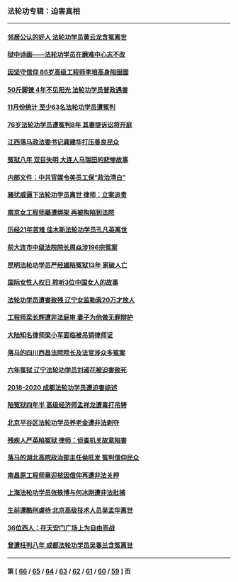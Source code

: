 ### 法轮功专辑：迫害真相
---
#### [邻居公认的好人 法轮功学员黄云龙含冤离世](../../pages/nf4379/n13421952.md) 
#### [狱中诗画——法轮功学员在磨难中心志不改](../../pages/nf4379/n13411319.md) 
#### [因坚守信仰 86岁高级工程师李培高身陷囹圄](../../pages/nf4379/n13419794.md) 
#### [50斤脚镣 4年不见阳光 法轮功学员普政遇害](../../pages/nf4379/n13417359.md) 
#### [11月份统计 至少63名法轮功学员遭冤判](../../pages/nf4379/n13416813.md) 
#### [76岁法轮功学员遭冤判8年 其妻提诉讼将开庭](../../pages/nf4379/n13415071.md) 
#### [江西落马政法委书记龚建华打压善良民众](../../pages/nf4379/n13412606.md) 
#### [冤狱八年 双目失明 大连人马瑞田的悲惨故事](../../pages/nf4379/n13413203.md) 
#### [内部文件：中共官媒令美员工保“政治清白”](../../pages/nf4379/n13413559.md) 
#### [骚扰威逼下法轮功学员离世 律师：立案追责](../../pages/nf4379/n13411227.md) 
#### [南京女工程师屡遭绑架 再被构陷到法院](../../pages/nf4379/n13410744.md) 
#### [历经21年苦难 佳木斯法轮功学员孔凡英离世](../../pages/nf4379/n13410256.md) 
#### [前大连市中级法院院长周焱涉196宗冤案](../../pages/nf4379/n13408040.md) 
#### [昆明法轮功学员严经雄陷冤狱13年 家破人亡](../../pages/nf4379/n13408438.md) 
#### [国际女性人权日 聆听3位中国女人的故事](../../pages/nf4379/n13406864.md) 
#### [法轮功学员遭害致残 辽宁女监勒索20万才放人](../../pages/nf4379/n13406210.md) 
#### [工程师栾长辉遭非法庭审 妻子为他做无罪辩护](../../pages/nf4379/n13405677.md) 
#### [大陆知名律师梁小军面临被吊销律师证](../../pages/nf4379/n13404552.md) 
#### [落马的四川西昌法院院长及法官涉众多冤案](../../pages/nf4379/n13400861.md) 
#### [六年冤狱 辽宁法轮功学员刘淑花被迫害致死](../../pages/nf4379/n13403835.md) 
#### [2018-2020 成都法轮功学员遭迫害综述](../../pages/nf4379/n13398532.md) 
#### [陷冤狱四年半 高级经济师孟祥龙遭毒打吊铐](../../pages/nf4379/n13400275.md) 
#### [北京平谷区法轮功学员养老金遭非法剥夺](../../pages/nf4379/n13397851.md) 
#### [残疾人严英陷冤狱 律师：侦查机关故意陷害](../../pages/nf4379/n13396140.md) 
#### [落马的湖北高院政治部主任侯旺发 冤判信仰民众](../../pages/nf4379/n13393338.md) 
#### [南昌原工程师章迎枝因信仰再遭非法关押](../../pages/nf4379/n13391753.md) 
#### [上海法轮功学员张轶博与何冰刚遭非法批捕](../../pages/nf4379/n13386352.md) 
#### [生前遭酷刑虐待 北京高级技术人员吴孟华离世](../../pages/nf4379/n13389366.md) 
#### [36位西人：在天安门广场上为自由而战](../../pages/nf4379/n13390029.md) 
#### [曾遭枉判八年 成都法轮功学员吴春兰含冤离世](../../pages/nf4379/n13389091.md) 

---
#### 第 [ [66](./66.md) / [65](./65.md) / [64](./64.md) / [63](./63.md) / [62](./62.md) / [61](./61.md) / [60](./60.md) / [59](./59.md) ] 页
